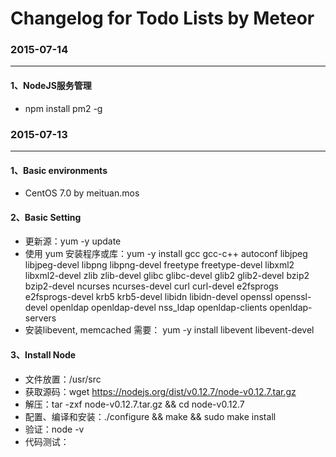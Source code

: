 # Changelog for Todo Lists by Meteor

### 2015-07-14
----

#### 1、NodeJS服务管理

  - npm install pm2 -g


### 2015-07-13
----

#### 1、Basic environments

  - CentOS 7.0 by meituan.mos

#### 2、Basic Setting

  - 更新源：yum -y update
  - 使用 yum 安装程序或库：yum -y install gcc gcc-c++ autoconf libjpeg libjpeg-devel libpng libpng-devel freetype freetype-devel libxml2 libxml2-devel zlib zlib-devel glibc glibc-devel glib2 glib2-devel bzip2 bzip2-devel ncurses ncurses-devel curl curl-devel e2fsprogs e2fsprogs-devel krb5 krb5-devel libidn libidn-devel openssl openssl-devel openldap openldap-devel nss_ldap openldap-clients openldap-servers
  - 安装libevent, memcached 需要： yum -y install libevent libevent-devel
  
#### 3、Install Node

  - 文件放置：/usr/src
  - 获取源码：wget https://nodejs.org/dist/v0.12.7/node-v0.12.7.tar.gz
  - 解压：tar -zxf node-v0.12.7.tar.gz && cd node-v0.12.7
  - 配置、编译和安装：./configure && make && sudo make install
  - 验证：node -v
  - 代码测试：
  
